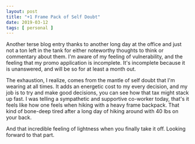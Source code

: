 ```yaml
---
layout: post
title: "+1 Frame Pack of Self Doubt"
date: 2019-03-12
tags: [ personal ]
---
```


Another terse blog entry thanks to another long day at the office and just not
a ton left in the tank for either noteworthy thoughts to think or commentary
about them. I'm aware of my feeling of vulnerability, and the feeling that
my promo application is incomplete. It's incomplete because it is unanswered,
and will be so for at least a month out.

The exhaustion, I realize, comes from the mantle of self doubt that I'm
wearing at all times. It adds an energetic cost to my every decision, and my
job is to try and make good decisions, you can see how that tax might stack up
fast. I was telling a sympathetic and supportive co-worker today, that's it
feels like how one feels when hiking with a heavy frame backpack. That kind
of bone-deep tired after a long day of hiking around with 40 lbs on your back.

And that incredible feeling of lightness when you finally take it off. Looking
forward to that part.

